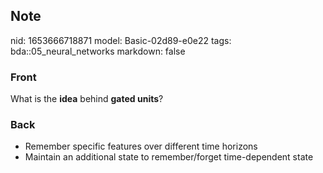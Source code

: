 ## Note
nid: 1653666718871
model: Basic-02d89-e0e22
tags: bda::05_neural_networks
markdown: false

### Front
What is the <b>idea</b> behind <b>gated units</b>?

### Back
<ul>
  <li>Remember specific features over different time horizons
  <li>Maintain an additional state to remember/forget
  time-dependent state
</ul>

